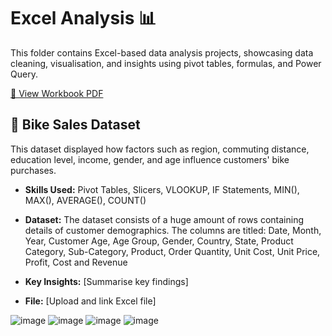 # Excel Analysis 📊

This folder contains Excel-based data analysis projects, showcasing data cleaning, visualisation, and insights using pivot tables, formulas, and Power Query.  

[📂 View Workbook PDF](https://github.com/amnah-b/Amnah-JustITPortfolio2025/blob/main/Excel_Analysis/Data_Technician_Workbook_Week1.pdf)

## 🔹 Bike Sales Dataset 
This dataset displayed how factors such as region, commuting distance, education level, income, gender, and age influence customers' bike purchases.
   
- **Skills Used:** Pivot Tables, Slicers, VLOOKUP, IF Statements, MIN(), MAX(), AVERAGE(), COUNT()

- **Dataset:** The dataset consists of a huge amount of rows containing details of customer demographics. The columns are titled: Date, Month, Year, Customer Age, Age Group, Gender, Country, State, Product Category, Sub-Category, Product, Order Quantity, Unit Cost, Unit Price, Profit, Cost and Revenue
  
- **Key Insights:** [Summarise key findings]
  
- **File:** [Upload and link Excel file]
  
![image](https://github.com/user-attachments/assets/8b6c7d0f-72cf-4c28-bbbb-07d85717dd44)
![image](https://github.com/user-attachments/assets/2aa119bb-5b35-42d8-b3fb-ff8af7c54fcc)
![image](https://github.com/user-attachments/assets/172a6195-cb1d-4a23-8600-3fc3519f6c10)
![image](https://github.com/user-attachments/assets/d85c7a49-268f-4ceb-a528-77e9e66570e6)



